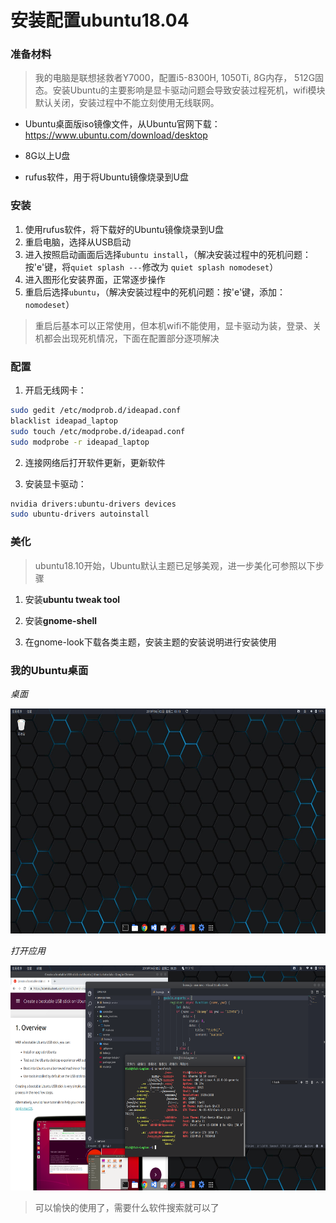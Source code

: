 # 安装配置ubuntu18.04

### 准备材料

> 我的电脑是联想拯救者Y7000，配置i5-8300H, 1050Ti, 8G内存， 512G固态。安装Ubuntu的主要影响是显卡驱动问题会导致安装过程死机，wifi模块默认关闭，安装过程中不能立刻使用无线联网。

* Ubuntu桌面版iso镜像文件，从Ubuntu官网下载：<https://www.ubuntu.com/download/desktop>

* 8G以上U盘

* rufus软件，用于将Ubuntu镜像烧录到U盘

### 安装

1. 使用rufus软件，将下载好的Ubuntu镜像烧录到U盘
1. 重启电脑，选择从USB启动
1. 进入按照启动画面后选择`ubuntu install`，（解决安装过程中的死机问题：按'e'键，将`quiet splash ---`修改为 `quiet splash nomodeset`）
1. 进入图形化安装界面，正常逐步操作
1. 重启后选择`ubuntu`，（解决安装过程中的死机问题：按'e'键，添加：`nomodeset`）

> 重启后基本可以正常使用，但本机wifi不能使用，显卡驱动为装，登录、关机都会出现死机情况，下面在配置部分逐项解决

### 配置

1. 开启无线网卡：

```bash
sudo gedit /etc/modprob.d/ideapad.conf
blacklist ideapad_laptop
sudo touch /etc/modprobe.d/ideapad.conf
sudo modprobe -r ideapad_laptop
```

2. 连接网络后打开软件更新，更新软件

1. 安装显卡驱动：

```bash
nvidia drivers:ubuntu-drivers devices
sudo ubuntu-drivers autoinstall
```

### 美化

> ubuntu18.10开始，Ubuntu默认主题已足够美观，进一步美化可参照以下步骤

1. 安装**ubuntu tweak tool**

1. 安装**gnome-shell**

1. 在gnome-look下载各类主题，安装主题的安装说明进行安装使用

### 我的Ubuntu桌面

*桌面*

<img src="img/screenshot1.png"  width="640" height="360">

*打开应用*

<img src="img/screenshot2.png"  width="640" height="360">

> 可以愉快的使用了，需要什么软件搜索就可以了
